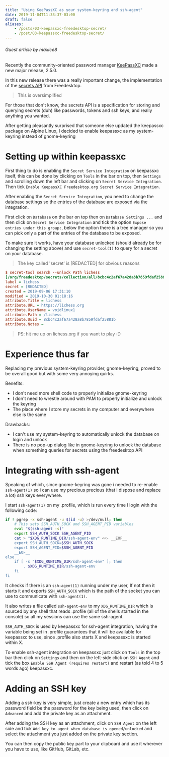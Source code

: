 ```yaml
---
title: "Using KeePassXC as your system-keyring and ssh-agent"
date: 2019-11-04T11:33:37-03:00
draft: false
aliases:
    - /posts/03-keepassxc-freedesktop-secret/
    - /post/03-keepassxc-freedesktop-secret/
---
```


###### Guest article by maxice8

Recently the community-oriented password manager [KeePassXC](https://keepassxc.org/) made a new
major release, 2.5.0.

In this new release there was a really important change, the implementation of the
[secrets API](https://freedesktop.org/wiki/Specifications/secret-storage-spec/secrets-api-0.1.html)
from Freedesktop.

<!--more-->

> This is oversimplified

For those that don't know, the secrets API is a specification for
storing and querying secrets (duh) like passwords, tokens and ssh keys, and really
anything you wanted.

After getting pleasantly surprised that someone else updated the keepassxc package on
Alpine Linux, I decided to enable keepassxc as my system-keyring instead of gnome-keyring

# Setting up within keepassxc

First thing to do is enabling the `Secret Service Integration` on keepassxc itself, this can
be done by clicking on `Tools` in the bar on top, then `Settings` and scrolling down the left bar
and clicking on `Secret Service Integration`. Then tick
`Enable KeepassXC Freedesktop.org Secret Service Integration`.

After enabling the `Secret Service Integration`, you need to change the database settings so
the entries of the database are exposed via the integration.

First click on `Database` on the bar on top then on `Database Settings ...` and then click on
`Secret Service Integration` and tick the option `Expose entries under this group:`, below the
option there is a tree manager so you can pick only a part of the entries of the database to
be exposed.

To make sure it works, have your database unlocked (should already be for changing the setting
above) and use `secret-tool(1)` to query for a secret on your database.

> The key called 'secret' is [REDACTED] for obvious reasons

```ini
$ secret-tool search --unlock Path lichess
[/org/freedesktop/secrets/collection/all/8cbc4c2af67a428a8b7859fdaf25881b]
label = lichess
secret = [REDACTED]
created = 2019-09-06 17:31:10
modified = 2019-10-30 01:18:16
attribute.Title = lichess
attribute.URL = https://lichess.org
attribute.UserName = voidlinux1
attribute.Path = /lichess
attribute.Uuid = 8cbc4c2af67a428a8b7859fdaf25881b
attribute.Notes = 
```

> PS: hit me up on lichess.org if you want to play :D

# Experience thus far 

Replacing my previous system-keyring provider, gnome-keyring, proved to be
overall good but with some very annoying quirks.

Benefits:

- I don't need more shell code to properly initialize gnome-keyring
- I don't need to wrestle around with PAM to properly initialize and unlock the keyring
- The place where I store my secrets in my computer and everywhere else is the same

Drawbacks:

- I can't use my system-keyring to automatically unlock the database on login and unlock
- There is no pop-up dialog like in gnome-keyring to unlock the database when something queries
 for secrets using the freedesktop API

# Integrating with ssh-agent

Speaking of which, since gnome-keyring was gone i needed to re-enable `ssh-agent(1)` so
i can use my precious precious (that i dispose and replace a lot) ssh keys everywhere.

I start `ssh-agent(1)` on my .profile, which is run every time I login with the following
code:

```sh
if ! pgrep -x ssh-agent -u $(id -u) >/dev/null; then
	# This sets SSH_AUTH_SOCK and SSH_AGENT_PID variables
	eval "$(ssh-agent -s)"
	export SSH_AUTH_SOCK SSH_AGENT_PID
	cat > "$XDG_RUNTIME_DIR/ssh-agent-env" <<- __EOF__
	export SSH_AUTH_SOCK=$SSH_AUTH_SOCK
	export SSH_AGENT_PID=$SSH_AGENT_PID
	__EOF__
else
	if [ -s "$XDG_RUNTIME_DIR/ssh-agent-env" ]; then
		. $XDG_RUNTIME_DIR/ssh-agent-env
	fi
fi
```

It checks if there is an `ssh-agent(1)` running under my user, If not then it starts
it and exports `SSH_AUTH_SOCK` which is the path of the socket you can use
to communicate with `ssh-agent(1)`.

It also writes a file called `ssh-agent-env` to my `XDG_RUNTIME_DIR` which is sourced
by any shell that reads .profile (all of the shells started in the console)
so all my sessions can use the same ssh-agent.

`SSH_AUTH_SOCK` is used by keepassxc for ssh-agent integration, having the
variable being set in .profile guarantees that it will be available for keepassxc
to use, since .profile also starts X and keepassxc is started within X.

To enable ssh-agent integration on keepassxc just click on `Tools` in the top bar
then click on `Settings` and then on the left-side click on `SSH Agent` and tick
the box `Enable SSH Agent (requires restart)` and restart (as told 4 to 5 words ago)
keepassxc.

# Adding an SSH key

Adding a ssh-key is very simple, just create a new entry which has its password field
be the password for the key being used, then click on `Advanced` and add the private key
as an attachment.

After adding the SSH key as an attachment, click on `SSH Agent` on the left side and tick
`Add key to agent when database is opened/unlocked` and select the attachment you just
added on the private key section.

You can then copy the public key part to your clipboard and use it wherever you have to
use, like GitHub, GitLab, etc.
